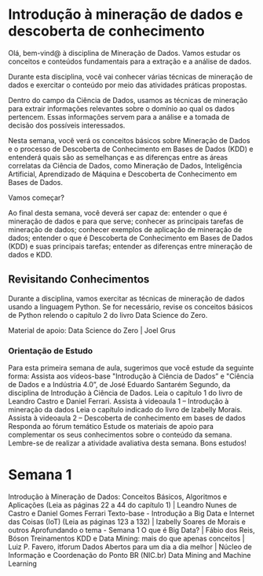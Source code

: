 # Introdução à mineração de dados e descoberta de conhecimento

Olá, bem-vind@ à disciplina de Mineração de Dados. Vamos estudar os conceitos e conteúdos fundamentais para a extração e a análise de dados.

Durante esta disciplina, você vai conhecer várias técnicas de mineração de dados e exercitar o conteúdo por meio das atividades práticas propostas.

Dentro do campo da Ciência de Dados, usamos as técnicas de mineração para extrair informações relevantes sobre o domínio ao qual os dados pertencem. Essas informações servem para a análise e a tomada de decisão dos possíveis interessados.

Nesta semana, você verá os conceitos básicos sobre Mineração de Dados e o processo de Descoberta de Conhecimento em Bases de Dados (KDD) e entenderá quais são as semelhanças e as diferenças entre as áreas correlatas da Ciência de Dados, como Mineração de Dados, Inteligência Artificial, Aprendizado de Máquina e Descoberta de Conhecimento em Bases de Dados.

Vamos começar?

Ao final desta semana, você deverá ser capaz de:
    entender o que é mineração de dados e para que serve;
    conhecer as principais tarefas de mineração de dados;
    conhecer exemplos de aplicação de mineração de dados;
    entender o que é Descoberta de Conhecimento em Bases de Dados (KDD) e suas principais tarefas;
    entender as diferenças entre mineração de dados e KDD.

## Revisitando Conhecimentos
Durante a disciplina, vamos exercitar as técnicas de mineração de dados usando a linguagem Python. Se for necessário, revise os conceitos básicos de Python relendo o capítulo 2 do livro Data Science do Zero.

Material de apoio: Data Science do Zero | Joel Grus

### Orientação de Estudo

Para esta primeira semana de aula, sugerimos que você estude da seguinte forma:
    Assista aos vídeos-base "Introdução à Ciência de Dados” e "Ciência de Dados e a Indústria 4.0”, de José Eduardo Santarém Segundo, da disciplina de Introdução à Ciência de Dados.
    Leia o capítulo 1 do livro de Leandro Castro e Daniel Ferrari.
    Assista à videoaula 1 – Introdução à mineração da dados
    Leia o capítulo indicado do livro de Izabelly Morais.
    Assista à videoaula 2 – Descoberta de conhecimento em bases de dados
    Responda ao fórum temático
    Estude os materiais de apoio para complementar os seus conhecimentos sobre o conteúdo da semana.
    Lembre-se de realizar a atividade avaliativa desta semana.
Bons estudos!


# Semana 1

Introdução à Mineração de Dados: Conceitos Básicos, Algoritmos e Aplicações (Leia as páginas 22 a 44 do capítulo 1) | Leandro Nunes de Castro e Daniel Gomes Ferrari Texto-base - Introdução a Big Data e Internet das Coisas (IoT) (Leia as páginas 123 a 132) | Izabelly Soares de Morais e outros
Aprofundando o tema - Semana 1
O que é Big Data? | Fábio dos Reis, Bóson Treinamentos KDD e Data Mining: mais do que apenas conceitos | Luiz P. Favero, itforum Dados Abertos para um dia a dia melhor | Núcleo de Informação e Coordenação do Ponto BR (NIC.br) Data Mining and Machine Learning

